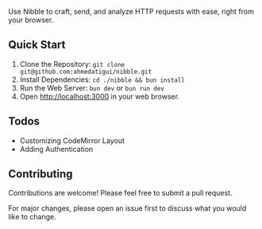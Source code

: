 

Use Nibble to craft, send, and analyze HTTP requests with ease, right from your browser.

## Quick Start

1. Clone the Repository: `git clone git@github.com:ahmedatigui/nibble.git`
2. Install Dependencies: `cd ./nibble && bun install `
3. Run the Web Server: `bun dev` or `bun run dev`
4. Open [http://localhost:3000](http://localhost:3000) in your web browser.


## Todos

- Customizing CodeMirror Layout
- Adding Authentication



## Contributing
Contributions are welcome! Please feel free to submit a pull request.

For major changes, please open an issue first to discuss what you would like to change.

